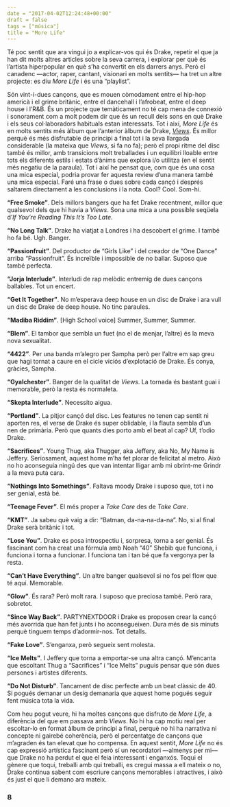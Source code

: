 ```yaml
---
date = "2017-04-02T12:24:48+00:00"
draft = false
tags = ["música"]
title = "More Life"
---
```

Té poc sentit que ara vingui jo a explicar-vos qui és Drake, repetir el que ja han dit molts altres articles sobre la seva carrera, i explorar per què és l’artista hiperpopular en què s’ha convertit en els darrers anys. Però el canadenc —actor, raper, cantant, visionari en molts sentits— ha tret un altre projecte: es diu *More Life* i és una “playlist”.<!-- more -->

Són vint-i-dues cançons, que es mouen còmodament entre el hip-hop americà i el grime britànic, entre el dancehall i l’afrobeat, entre el deep house i l’R&B. És un projecte que temàticament no té cap mena de connexió i sonorament com a molt podem dir que és un recull dels sons en què Drake i els seus col·laboradors habituals estan interessats. Tot i així, *More Life* és en molts sentits més àlbum que l’anterior àlbum de Drake, [*Views*](http://enricllonch.com/post/144504817519/views). És millor perquè és més disfrutable de principi a final tot i la seva llargada considerable (la mateixa que *Views*, si fa no fa); però el propi ritme del disc també és millor, amb transicions molt treballades i un equilibri lloable entre tots els diferents estils i estats d’ànims que explora i/o utilitza (en el sentit més negatiu de la paraula). Tot i així he pensat que, com que és una cosa una mica especial, podria provar fer aquesta review d’una manera també una mica especial. Faré una frase o dues sobre cada cançó i després saltarem directament a les conclusions i la nota. Cool? Cool. Som-hi.



**“Free Smoke”**. Dels millors bangers que ha fet Drake recentment, millor que qualsevol dels que hi havia a *Views*. Sona una mica a una possible seqüela d’*If You’re Reading This It’s Too Late*.

**“No Long Talk”**. Drake ha viatjat a Londres i ha descobert el grime. I també ho fa bé. Ugh. Banger.

**“Passionfruit”**. Del productor de “Girls Like” i del creador de “One Dance” arriba “Passionfruit”. És increïble i impossible de no ballar. Suposo que també perfecta.

**“Jorja Interlude”**. Interludi de rap melòdic entremig de dues cançons ballables. Tot un encert.

**“Get It Together”**. No m’esperava deep house en un disc de Drake i ara vull un disc de Drake de deep house. No tinc paraules.

**“Madiba Riddim”**. [High School voice] Summer, Summer, Summer.

**“Blem”**. El tambor que sembla un fuet (no el de menjar, l’altre) és la meva nova sexualitat. 

**“4422”**. Per una banda m’alegro per Sampha però per l’altre em sap greu que hagi tornat a caure en el cicle viciós d’explotació de Drake. És conya, gràcies, Sampha.

**“Gyalchester”**. Banger de la qualitat de *Views*. La tornada és bastant guai i memorable, però la resta és normaleta.

**“Skepta Interlude”**. Necessito aigua.

**“Portland”**. La pitjor cançó del disc. Les features no tenen cap sentit ni aporten res, el verse de Drake és super oblidable, i la flauta sembla d’un nen de primària. Però que quants dies porto amb el beat al cap? Uf, t’odio Drake.

**“Sacrifices”**. Young Thug, aka Thugger, aka Jeffery, aka No, My Name is Jeffery. Seriosament, aquest home m’ha fet plorar de felicitat al metro. Això no ho aconseguia ningú des que van intentar lligar amb mi obrint-me Grindr a la meva puta cara. 

**“Nothings Into Somethings”**. Faltava moody Drake i suposo que, tot i no ser genial, està bé.

**“Teenage Fever”**. El més proper a *Take Care* des de *Take Care*.

**“KMT”**. Ja sabeu què vaig a dir: “Batman, da-na-na-da-na”. No, si al final Drake serà britànic i tot.

**“Lose You”**. Drake es posa introspectiu i, sorpresa, torna a ser genial. És fascinant com ha creat una fórmula amb Noah “40” Shebib que funciona, i funciona i torna a funcionar. I funciona tan i tan bé que fa vergonya per la resta.

**“Can’t Have Everything”**. Un altre banger qualsevol si no fos pel flow que té aquí. Memorable.

**“Glow”**. És rara? Però molt rara. I suposo que preciosa també. Però rara, sobretot.

**“Since Way Back”**. PARTYNEXTDOOR i Drake es proposen crear la cançó més avorrida que han fet junts i ho aconsegueixen. Dura més de sis minuts perquè tinguem temps d’adormir-nos. Tot detalls.

**“Fake Love”**. S’enganxa, però segueix sent molesta.

**“Ice Melts”**. I Jeffery que torna a emportar-se una altra cançó. M’encanta que escoltant Thug a “Sacrifices” i “Ice Melts” puguis pensar que són dues persones i artistes diferents.

**“Do Not Disturb”**. Tancament de disc perfecte amb un beat clàssic de 40. Si pogués demanar un desig demanaria que aquest home pogués seguir fent música tota la vida.

Com heu pogut veure, hi ha moltes cançons que disfruto de *More Life*, a diferència del que em passava amb *Views*. No hi ha cap motiu real per escoltar-lo en format àlbum de principi a final, perquè no hi ha narrativa ni concepte ni gairebé coherència, però el percentatge de cançons que m’agraden és tan elevat que ho compensa. En aquest sentit, *More Life* no és cap expressió artística fascinant però sí un recordatori —almenys per mi— que Drake no ha perdut el que el feia interessant i enganxós. Toqui el gènere que toqui, treballi amb qui treballi, es cregui massa a ell mateix o no, Drake continua sabent com escriure cançons memorables i atractives, i això és just el que li demano ara mateix. 

### 8